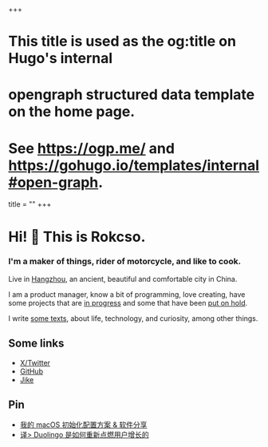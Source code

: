 +++
# This title is used as the og:title on Hugo's internal
# opengraph structured data template on the home page.
# See https://ogp.me/ and https://gohugo.io/templates/internal#open-graph.
title = ""
+++

# Hi! 👋 This is Rokcso.

### I'm a maker of things, rider of motorcycle, and like to cook.

Live in [Hangzhou](https://zh.wikipedia.org/wiki/%E6%9D%AD%E5%B7%9E%E5%B8%82), an ancient, beautiful and comfortable city in China.

I am a product manager, know a bit of programming, love creating, have some projects that are [in progress](/now) and some that have been [put on hold](/projects).

I write [some texts](/blog), about life, technology, and curiosity, among other things.

## Some links

- [X/Twitter](https://x.com/rokcso/)
- [GitHub](https://github.com/rokcso/)
- [Jike](https://okjk.co/RqK5zW)

## Pin

- [我的 macOS 初始化配置方案 & 软件分享](/p/macos-setup)
- [译> Duolingo 是如何重新点燃用户增长的](/p/duolingo-user-growth/)